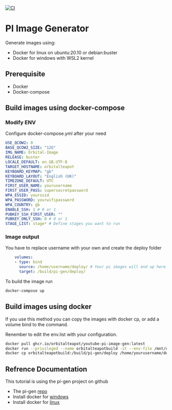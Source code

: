 [![CI](https://github.com/orbitalteapot/youtube-pi-image-gen/actions/workflows/build.yml/badge.svg)](https://github.com/orbitalteapot/youtube-pi-image-gen/actions/workflows/build.yml)
# PI Image Generator
Generate images using:
- Docker for linux on ubuntu:20.10 or debian:buster
- Docker for windows with WSL2 kernel

## Prerequisite
- Docker
- Docker-compose

## Build images using docker-compose
### Modify ENV
Configure docker-compose.yml after your need
```yml
USE_QCOW2: 0
BASE_QCOW2_SIZE: "12G"
IMG_NAME: Orbital-Image
RELEASE: buster
LOCALE_DEFAULT: en_GB.UTF-8
TARGET_HOSTNAME: orbitalteapot
KEYBOARD_KEYMAP: "gb"
KEYBOARD_LAYOUT: "English (UK)"
TIMEZONE_DEFAULT: UTC
FIRST_USER_NAME: yourusername
FIRST_USER_PASS: supersecretpassword
WPA_ESSID: yourssid
WPA_PASSWORD: yourwifipassword
WPA_COUNTRY: gb
ENABLE_SSH: 1 # 0 or 1
PUBKEY_SSH_FIRST_USER: ""
PUBKEY_ONLY_SSH: 0 # 0 or 1
STAGE_LIST: stage* # Define stages you want to run
```

### Image output
You have to replace username with your own and create the deploy folder
```yml
    volumes: 
    - type: bind
      source: /home/username/deploy/ # Your pi images will end up here
      target: /build/pi-gen/deploy/
```


To build the image run
```sh
docker-compose up
```
## Build images using docker
If you use this method you can copy the images with docker cp, or add a volume bind to the command.

Renember to edit the env.list with your configuration.
```sh
docker pull ghcr.io/orbitalteapot/youtube-pi-image-gen:latest
docker run --privileged --name orbitalteapotbuild -it --env-file /mnt/d/youtube-pi-image-gen/debian/env.list ghcr.io/orbitalteapot/youtube-pi-image-gen ./startup.sh
docker cp orbitalteapotbuild:/build/pi-gen/deploy /home/yourusername/deploy
```

## Refrence Documentation
This tutorial is using the pi-gen project on github
- The pi-gen [repo](https://github.com/RPi-Distro/pi-gen)
- Install docker for [windows](https://hub.docker.com/editions/community/docker-ce-desktop-windows/)
- Install docker for [linux](https://docs.docker.com/engine/install/)

